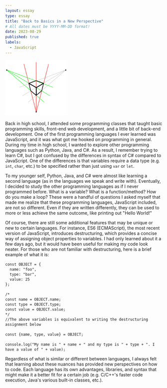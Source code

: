 ```yaml
---
layout: essay
type: essay
title: "Back to Basics in a New Perspective"
# All dates must be YYYY-MM-DD format!
date: 2023-08-29
published: true
labels:
  - JavaScript
---
```


<img width="200px" class="rounded float-start pe-4" src="../img/back-to-basics/3-point-perspective.jpg">

Back in high school, I attended some programming classes that taught basic programming skills, front-end web development, and a little bit of back-end development. One of the first programming languages I ever learned was JavaScript, and it was what got me hooked on programming in general. During my time in high school, I wanted to explore other programming languages such as Python, Java, and C#. As a result, I remember trying to learn C#, but I got confused by the differences in syntax of C# compared to JavaScript. One of the differences is that variables require a data type (e.g. `int`, `char`, etc.) to be specified rather than just using `var` or `let`.

To my younger self, Python, Java, and C# were almost like learning a second language (as in the languages we speak and write with). Eventually, I decided to study the other programming languages as if I never programmed before. What is a variable? What is a function/method? How do you make a loop? These were a handful of questions I asked myself that made me realize that these programming languages, JavaScript included, are not so different. Even if they are written differently, they can be used to more or less achieve the same outcome, like printing out "Hello World!"

Of course, there are still some additional features that may be unique or new to certain languages. For instance, ES6 (ECMAScript), the most recent version of JavaScript, introduces destructuring, which provides a concise way of assigning object properties to variables. I had only learned about it a few days ago, but it would have been useful for making my code look neater. For those who are not familiar with destructuring, here is a brief example of what it is:

```
const OBJECT = {
  name: "foo",
  type: "bar",
  value: 25
};

/*
const name = OBJECT.name;
const type = OBJECT.type;
const value = OBJECT.value;
*/
//The above variables is equivalent to writing the destructuring assignment below

const {name, type, value} = OBJECT;

console.log("My name is " + name + " and my type is " + type + ". I have a value of " + value);
```

Regardless of what is similar or different between languages, I always felt that learning about these nuances has provided new perspectives on how to code. Each language has its own advantages, libraries, and syntax that might make it a better fit for a certain job (e.g. C/C++'s faster code execution, Java's various built-in classes, etc.).
